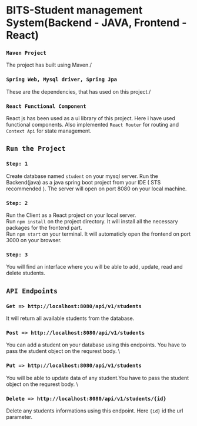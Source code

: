 # BITS-Student management System(Backend - JAVA, Frontend - React)

### `Maven Project`
The project has built using Maven./

### `Spring Web, Mysql driver, Spring Jpa`
These are the dependencies, that has used on this project./

### `React Functional Component`
React js has been used as a ui library of this project. Here i have used functional components. Also implemented `React Router` for routing and `Context Api` for state management. 


## `Run the Project`

### `Step: 1`

Create database named `student` on your mysql server.
Run the Backend(java) as a java spring boot project from your IDE ( STS recommended ). The server will open on port 8080 on your local machine.


### `Step: 2`
Run the Client as a React project on your local server.\
Run `npm install` on the project directory. It will install all the necessary packages for the frontend part.\
Run `npm start` on your terminal. It will automaticly open the frontend on port 3000 on your browser.

### `Step: 3`
You will find an interface where you will be able to add, update, read and delete students.


## `API Endpoints`


### `Get => http://localhost:8080/api/v1/students`
It will return all available students from the database.


### `Post => http://localhost:8080/api/v1/students`
You can add a student on your database using this endpoints. You have to pass the student object on the requrest body. \


### `Put => http://localhost:8080/api/v1/students`
You will be able to update data of any student.You have to pass the student object on the requrest body. \


### `Delete => http://localhost:8080/api/v1/students/{id}`
Delete any students informations using this endpoint. Here `{id}` id the url parameter.


